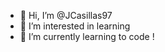 - 👋 Hi, I’m @JCasillas97
- 👀 I’m interested in learning
- 🌱 I’m currently learning to code !


<!---
JCasillas97/JCasillas97 is a ✨ special ✨ repository because its `README.md` (this file) appears on your GitHub profile.
You can click the Preview link to take a look at your changes.
--->
